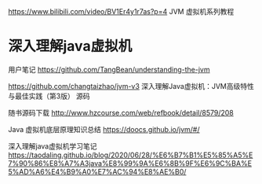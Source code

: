 







https://www.bilibili.com/video/BV1Er4y1r7as?p=4 JVM 虚拟机系列教程

# 深入理解java虚拟机

用户笔记
https://github.com/TangBean/understanding-the-jvm


https://github.com/changtaizhao/jvm-v3
深入理解Java虚拟机：JVM高级特性与最佳实践（第3版） 源码

随书源码下载
 http://www.hzcourse.com/web/refbook/detail/8579/208

Java 虚拟机底层原理知识总结 https://doocs.github.io/jvm/#/


深入理解java虚拟机学习笔记 https://taodaling.github.io/blog/2020/06/28/%E6%B7%B1%E5%85%A5%E7%90%86%E8%A7%A3java%E8%99%9A%E6%8B%9F%E6%9C%BA%E5%AD%A6%E4%B9%A0%E7%AC%94%E8%AE%B0/










  





















